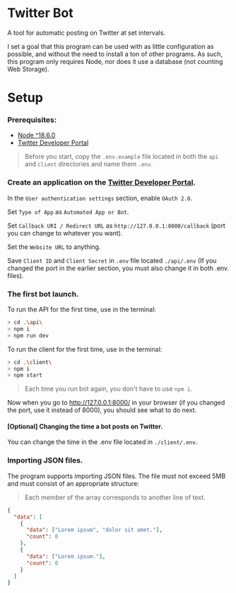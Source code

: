 # Twitter Bot

A tool for automatic posting on Twitter at set intervals.

I set a goal that this program can be used with as little configuration as possible, and without the need to install a ton of other programs. As such, this program only requires Node, nor does it use a database (not counting Web Storage).

# Setup

### Prerequisites:

- [Node ^18.6.0](https://nodejs.org/)
- [Twitter Developer Portal](https://developer.twitter.com/)

> Before you start, copy the `.env.example` file located in both the `api` and `client` directories and name them `.env`.

### Create an application on the [Twitter Developer Portal](https://developer.twitter.com/).

In the `User authentication settings` section, enable `OAuth 2.0`.

Set `Type of App` as `Automated App or Bot`.

Set `Callback URI / Redirect URL` as `http://127.0.0.1:8000/callback` (port you can change to whatever you want).

Set the `Website URL` to anything.

Save `Client ID` and `Client Secret` in `.env` file located `./api/.env` (If you changed the port in the earlier section, you must also change it in both .env. files).

### The first bot launch.

To run the API for the first time, use in the terminal:

```sh
> cd .\api\
> npm i
> npm run dev
```

To run the client for the first time, use in the terminal:

```sh
> cd .\client\
> npm i
> npm start
```

> Each time you run bot again, you don't have to use `npm i`.

Now when you go to http://127.0.0.1:8000/ in your browser (if you changed the port, use it instead of 8000), you should see what to do next.

#### [Optional] Changing the time a bot posts on Twitter.

You can change the time in the .env file located in `./client/.env`.

### Importing JSON files.

The program supports importing JSON files. The file must not exceed 5MB and must consist of an appropriate structure:

> Each member of the array corresponds to another line of text.

```json
{
  "data": [
    {
      "data": ["Lorem ipsum", "dolor sit amet."],
      "count": 0
    },
    {
      "data": ["Lorem ipsum."],
      "count": 0
    }
  ]
}
```
